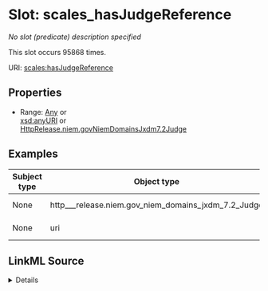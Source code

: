 

# Slot: scales_hasJudgeReference


_No slot (predicate) description specified_






This slot occurs 95868 times.


URI: [scales:hasJudgeReference](http://schemas.scales-okn.org/rdf/scales#hasJudgeReference)



<!-- no inheritance hierarchy -->








## Properties

* Range: [Any](../classes/Any.md)&nbsp;or&nbsp;<br />[xsd:anyURI](http://www.w3.org/2001/XMLSchema#anyURI)&nbsp;or&nbsp;<br />[HttpRelease.niem.govNiemDomainsJxdm7.2Judge](../classes/HttpRelease.niem.govNiemDomainsJxdm7.2Judge.md)






## Examples

| Subject type | Object type | Example subject | Example object | Occurrences |
| --- | --- | --- | --- | --- |
| None | http___release.niem.gov_niem_domains_jxdm_7.2_Judge | scales:/DocketEntry/casd;;3:17-cr-03540_de9 | scales:/JudgeEntity/SJ002053 | 94865 |
| None | uri | scales:/DocketEntry/casd;;3:16-cv-01698_de3 | scales:/JudgeEntity/Inconclusive | 1003 |




## LinkML Source

<details>

```yaml
name: scales_hasJudgeReference
annotations:
  count:
    tag: count
    value: 95868
  http___release.niem.gov_niem_domains_jxdm_7.2_Judge:
    tag: http___release.niem.gov_niem_domains_jxdm_7.2_Judge
    value: 94865
  uri:
    tag: uri
    value: 1003
description: No slot (predicate) description specified
examples:
- object:
    example_object: scales:/JudgeEntity/SJ002053
    example_object_type: http___release.niem.gov_niem_domains_jxdm_7.2_Judge
    example_predicate: scales:hasJudgeReference
    example_subject: scales:/DocketEntry/casd;;3:17-cr-03540_de9
    example_subject_type: None
- object:
    example_object: scales:/JudgeEntity/Inconclusive
    example_object_type: uri
    example_predicate: scales:hasJudgeReference
    example_subject: scales:/DocketEntry/casd;;3:16-cv-01698_de3
    example_subject_type: None
from_schema: scales-kg
rank: 1000
slot_uri: scales:hasJudgeReference
alias: scales_hasJudgeReference
range: Any
any_of:
- range: uri
- range: http___release.niem.gov_niem_domains_jxdm_7.2_Judge

```
</details>